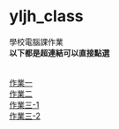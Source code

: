# yljh_class
學校電腦課作業</br>
**以下都是超連結可以直接點選**
</br></br></br>
[作業一](https://github.com/HansHans135/yljh_class/blob/main/1.py)</br>
[作業二](https://github.com/HansHans135/yljh_class/blob/main/2.py)</br>
[作業三-1](https://github.com/HansHans135/yljh_class/blob/main/3-1.py)</br>
[作業三-2](https://github.com/HansHans135/yljh_class/blob/main/3-2.py)</br>
